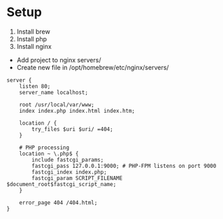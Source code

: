 # Setup

1. Install brew
2. Install php
3. Install nginx

- Add project to nginx servers/
- Create new file in /opt/homebrew/etc/nginx/servers/

```
server {
    listen 80;
    server_name localhost;
    
    root /usr/local/var/www;
    index index.php index.html index.htm;

    location / {
        try_files $uri $uri/ =404;
    }

    # PHP processing
    location ~ \.php$ {
        include fastcgi_params;
        fastcgi_pass 127.0.0.1:9000; # PHP-FPM listens on port 9000
        fastcgi_index index.php;
        fastcgi_param SCRIPT_FILENAME $document_root$fastcgi_script_name;
    }

    error_page 404 /404.html;
}
```